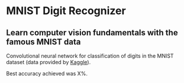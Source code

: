 #  MNIST Digit Recognizer
## Learn computer vision fundamentals with the famous MNIST data

Convolutional neural network for classification of digits in the MNIST dataset (data provided by [Kaggle](https://www.kaggle.com/c/digit-recognizer)).

Best accuracy achieved was X%.
